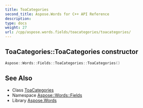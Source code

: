 ```yaml
---
title: ToaCategories
second_title: Aspose.Words for C++ API Reference
description: 
type: docs
weight: 27
url: /cpp/aspose.words.fields/toacategories/toacategories/
---
```

## ToaCategories::ToaCategories constructor




```cpp
Aspose::Words::Fields::ToaCategories::ToaCategories()
```

## See Also

* Class [ToaCategories](../)
* Namespace [Aspose::Words::Fields](../../)
* Library [Aspose.Words](../../../)

